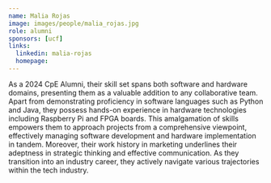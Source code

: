 ```yaml
---
name: Malia Rojas 
image: images/people/malia_rojas.jpg
role: alumni
sponsors: [ucf]
links:
  linkedin: malia-rojas 
  homepage: 
---
```


As a 2024 CpE Alumni, their skill set spans both software and hardware domains, presenting them as a valuable addition to any collaborative team. Apart from demonstrating proficiency in software languages such as Python and Java, they possess hands-on experience in hardware technologies including Raspberry Pi and FPGA boards. This amalgamation of skills empowers them to approach projects from a comprehensive viewpoint, effectively managing software development and hardware implementation in tandem. Moreover, their work history in marketing underlines their adeptness in strategic thinking and effective communication. As they transition into an industry career, they actively navigate various trajectories within the tech industry.
